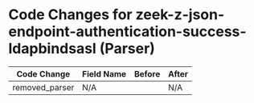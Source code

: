 # Code Changes for zeek-z-json-endpoint-authentication-success-ldapbindsasl (Parser)

| Code Change | Field Name | Before | After |
|-------------|------------|--------|-------|
| removed_parser | N/A |  | N/A |